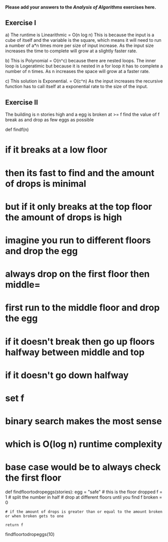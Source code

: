 #### Please add your answers to the ***Analysis of  Algorithms*** exercises here.

## Exercise I

a) The runtime is Linearithmic = O(n log n)
This is because the input is a cube of itself and the variable is the square, which means it will need to run a number of  a*n times more per size of input increase. As the input size increases the time to complete will grow at a slightly faster rate. 


b) This is Polynomial = O(n^c) because there are nested loops.
    The inner loop is Logeratimic but because it is nested in a for loop it has to complete a number of n times. As n increases the space will grow at a faster rate.


c) This solution is Exponential. = O(c^n)
    As the input increases the recursive function has to call itself at a exponential rate to the size of the input.

## Exercise II

The building is n stories high
and a egg is broken at >= f
find the value of f
break as and drop as few eggs as possible

def findf(n)

# if it breaks at a low floor
# then its fast to find and the amount of drops is minimal
# but if it only breaks at the top floor the amount of drops is high
# imagine you run to different floors and drop the egg
# always drop on the first floor then middle=
# first run to the middle floor and drop the egg
# if it doesn't break then go up floors halfway between middle and top
# if it doesn't go down halfway 
# set f
# binary search makes the most sense
# which is O(log n) runtime complexity
# base case would be to always check the first floor
def findfloortodropeggs(stories):
    egg = "safe"
    # this is the floor dropped
    f = 1
    # split the number in half
    # drop at different floors until you find f
    broken = 0
    

    # if the amount of drops is greater than or equal to the amount broken or when broken gets to one
     
    return f
    

findfloortodropeggs(10)
